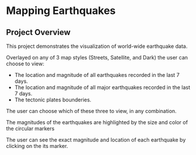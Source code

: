 # Mapping Earthquakes

## Project Overview

This project demonstrates the visualization of world-wide earthquake data.  

Overlayed on any of 3 map styles (Streets, Satellite, and Dark) the user can choose to view:

- The location and magnitude of all earthquakes recorded in the last 7 days.
- The location and magnitude of all major earthquakes recorded in the last 7 days.
- The tectonic plates bounderies.  

The user can choose which of these three to view, in any combination.

The magnitudes of the earthquakes are highlighted by the size and color of the circular markers

The user can see the exact magnitude and location of each earthquake by clicking on the its marker.
